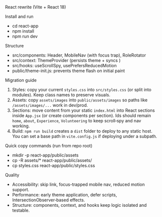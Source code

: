 React rewrite (Vite + React 18)

Install and run

- cd react-app
- npm install
- npm run dev

Structure

- src/components: Header, MobileNav (with focus trap), RoleRotator
- src/context: ThemeProvider (persists theme + syncs <html data-theme>)
- src/hooks: useScrollSpy, usePrefersReducedMotion
- public/theme-init.js: prevents theme flash on initial paint

Migration guide

1) Styles: copy your current `styles.css` into `src/styles.css` (or split into modules). Keep class names to preserve visuals.
2) Assets: copy `assets/images` into `public/assets/images` so paths like `/assets/images/...` work in dev/prod.
3) Sections: move content from your static `index.html` into React sections inside `App.jsx` (or create components per section). Ids should remain `home`, `about`, `Experience`, `Volunteering` to keep scroll‑spy and nav working.
4) Build: `npm run build` creates a `dist` folder to deploy to any static host. You can set a base path in `vite.config.js` if deploying under a subpath.

Quick copy commands (run from repo root)

- mkdir -p react-app/public/assets
- cp -R assets/* react-app/public/assets/
- cp styles.css react-app/public/styles.css

Quality

- Accessibility: skip link, focus-trapped mobile nav, reduced motion support.
- Performance: early theme application, defer scripts, IntersectionObserver‑based effects.
- Structure: components, context, and hooks keep logic isolated and testable.
